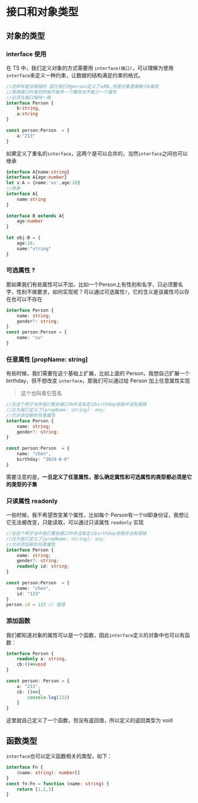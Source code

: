 # 接口和对象类型

## 对象的类型

### interface 使用

在 TS 中，我们定义对象的方式需要用 `interface(接口)`，可以理解为使用`interface`来定义一种约束，让数据的结构满足约束的格式。

```ts
//这样写是会报错的 因为我们在person定义了a和b,但是对象里面缺少b属性
//使用接口约束的时候不能多一个属性也不能少一个属性
//必须与接口保持一致
interface Person {
    b:string,
    a:string
}
 
const person:Person  = {
    a:"213"
}
```

如果定义了重名的`interface`，这两个是可以合并的，当然`interface`之间也可以继承

```ts
interface A{name:string}
interface A{age:number}
let x:A = {name:'xx',age:20}
//继承
interface A{
    name:string
}
 
interface B extends A{
    age:number
}
 
let obj:B = {
    age:18,
    name:"string"
}
```

### 可选属性 ?

那如果我们有些属性可以不加，比如一个Person上有性别和名字，只必须要名字，性别不做要求，如何实现呢？可以通过可选属性`?`，它的含义是该属性可以存在也可以不存在

```ts
interface Person {
    name: string;
    gender?: string;
}
const person:Person = {
    name: "su"
}
```

### 任意属性 [propName: string]

有些时候，我们需要在这个基础上扩展，比如上面的 Person，我想自己扩展一个 birthday，但不想改变 `interface`，那我们可以通过给 Person 加上任意属性实现

> 这个也叫索引签名

```ts
//在这个例子当中我们看到接口中并没有定义birthday但是并没有报错
//应为我们定义了[propName: string]: any;
//允许添加新的任意属性
interface Person {
    name: string;
    gender?: string;
}
 
const person:Person  = {
    name: "chen",
    birthday: "2024-6-6"
}
```

需要注意的是，**一旦定义了任意属性，那么确定属性和可选属性的类型都必须是它的类型的子集**

### 只读属性 readonly

一些时候，我不希望改变某个属性，比如每个 Person有一个id即身份证，我想让它无法被改变，只能读取，可以通过只读属性 `readonly` 实现

```typescript
//在这个例子当中我们看到接口中并没有定义birthday但是并没有报错
//应为我们定义了[propName: string]: any;
//允许添加新的任意属性
interface Person {
    name: string;
    gender?: string;
    readonly id: string;
}
 
const person:Person  = {
    name: "chen",
    id: "123"
}
person.id = 123 // 报错
```

### 添加函数

我们都知道对象的属性可以是一个函数，因此`interface`定义的对象中也可以有函数：

```ts
interface Person {
    readonly a: string,
    cb:()=>void
}
 
const person: Person = {
    a: "213",
    cb: ()=>{
        console.log(123)
    }
}
```

这里就自己定义了一个函数，但没有返回值，所以定义的返回类型为 void

## 函数类型

`interface`也可以定义函数相关的类型，如下：

```ts
interface Fn {
    (name: string): number[]
}
const fn:Fn = function (name: string) {
    return [1,2,3]
}
```